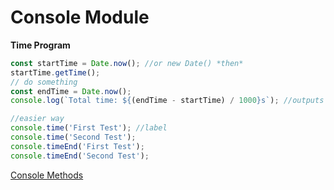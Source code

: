 # Console Module

**Time Program**

```js
const startTime = Date.now(); //or new Date() *then*
startTime.getTime();
// do something
const endTime = Date.now();
console.log(`Total time: ${(endTime - startTime) / 1000}s`); //outputs seconds

//easier way
console.time('First Test'); //label
console.time('Second Test');
console.timeEnd('First Test');
console.timeEnd('Second Test');
```

[Console Methods](https://dev.to/lissy93/fun-with-consolelog-3i59)
